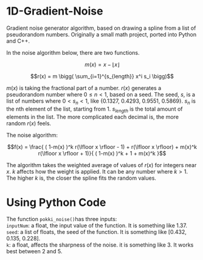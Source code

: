 # 1D-Gradient-Noise
Gradient noise generator algorithm, based on drawing a spline from a list of pseudorandom numbers. Originally a small math project, ported into Python and C++.

In the noise algorithm below, there are two functions.

$$m(x) = x - \lfloor x \rfloor $$

$$r(x) = m \bigg( \sum_{i=1}^{s_{length}} x^i s_i \bigg)$$

$m(x)$ is taking the fractional part of a number. $r(x)$ generates a pseudorandom number where $0 \leq n < 1$, based on a seed. The seed, $s$, is a list of numbers where $0 < s_n < 1$, like {0.1327, 0.4293, 0.9551, 0.5869}.  $s_n$ is the nth element of the list, starting from 1. $s_{length}$ is the total amount of elements in the list. The more complicated each decimal is, the more random $r(x)$ feels.


The noise algorithm:

$$f(x) = \frac{ ( 1-m(x) )^k r(\lfloor x \rfloor - 1) + r(\lfloor x \rfloor) + m(x)^k r(\lfloor x \rfloor + 1)}{ ( 1-m(x) )^k + 1 + m(x)^k }$$

The algorithm takes the weighted average of values of $r(x)$ for integers near $x$. $k$ affects how the weight is applied. It can be any number where $k > 1$. The higher $k$ is, the closer the spline fits the random values.

# Using Python Code
The function ```pokki_noise()```has three inputs:
<br>```inputNum```: a float, the input value of the function. It is something like 1.37.
<br>```seed```: a list of floats, the seed of the function. It is something like [0.432, 0.135, 0.228].
<br>```k```: a float, affects the sharpness of the noise. it is something like 3. It works best between 2 and 5.
